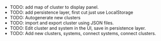 

* TODO: add map of cluster to display panel.
* TODO: add persistence layer, first cut just use LocalStorage
* TODO: Autogenerate new clusters
* TODO: import and export cluster using JSON files.
* TODO: Edit cluster and system in the UI, save in persistence layer.
* TODO: Add new clusters, systems, connect systems, connect clusters.
